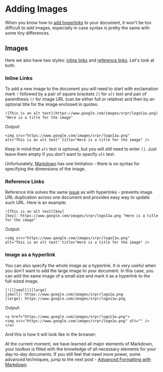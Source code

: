# Adding Images
When you know how to [add hyperlinks][previous] to your document, it won't be too difficult to add images, especially in case syntax is pretty the same with some tiny differences. 

## Images
Here we also have two styles: [inline links](#inline-links) and [reference links](#reference-links). Let's look at both.

### Inline Links
To add a new image to the document you will need to start with exclamation mark `!` followed by a pair of square brackets `[]` for `alt` text and pair of parenthesis `()` for image URL (can be either full or relative) and then by an optional title for the image enclosed in quotes:
```language-markdown
![This is an alt text](https://www.google.com/images/srpr/logo11w.png) "Here is a title for the image"
```

Output:
```language-markup
<img src="https://www.google.com/images/srpr/logo11w.png" 
alt="This is an alt text" title="Here is a title for the image" />
```

Keep in mind that `alt` text is optional, but you will still need to enter `[]`. Just leave them empty if you don't want to specify `alt` text.

Unfortunately, [Markdown][] has one limitation - there is no syntax for specifying the dimensions of the image.
 
### Reference Links
Reference link solves the same [issue](03-Working-With-Links.md#reference-links) as with hyperlinks - prevents image URL duplication across one document and provides easy way to update such URL. Here is an example:
```language-markdown
![This is an alt text][key]
[key]: https://www.google.com/images/srpr/logo11w.png "Here is a title for the image"
```
Output:
```language-markup
<img src="https://www.google.com/images/srpr/logo11w.png" 
alt="This is an alt text" title="Here is a title for the image" />
```

### Image as a hyperlink
You can also specify the whole image as a hyperlink. It is very useful when you don't want to add the large image to your document. In this case, you can add the same image of a small size and mark it as a hyperlink to the full-sized image.
```language-markdown
[![][small]][large]
[small]: https://www.google.com/images/srpr/logo1w.png 
[large]: https://www.google.com/images/srpr/logo11w.png
```
Output:
```language-markup
<a href="https://www.google.com/images/srpr/logo11w.png">
<img src="https://www.google.com/images/srpr/logo1w.png" alt="" />
</a>
```
And this is how it will look like in the browser:
<a style="border: none;" href="https://www.google.com/images/srpr/logo11w.png">
<img src="https://www.google.com/images/srpr/logo1w.png" alt="" />
</a>

At the current moment, we have learned all major elements of Markdown, your toolbox is filled with the knowledge of all necessary elements for your day-to-day documents. If you still feel that need more power, some advanced techniques, jump to the next post - [Advanced Formatting with Markdown][next].

[Markdown]: https://en.wikipedia.org/wiki/Markdown "Markdown - Wikipedia"
[previous]: 03-Working-With-Links.md "Working With Links in Markdown"
[next]: 05-Advanced-Formatting.md "Advanced Formatting"
